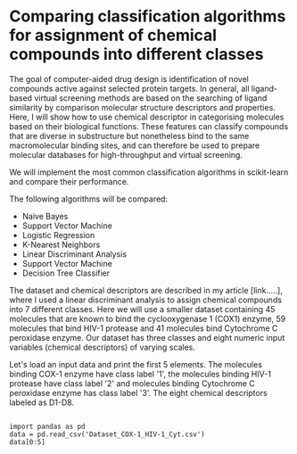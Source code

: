 # Comparing classification algorithms for assignment of chemical compounds into different classes

 The goal of computer-aided drug design is identification of 
 novel compounds active against selected protein targets. In general, 
 all ligand-based virtual screening methods are based on the searching of 
 ligand similarity by comparison molecular structure descriptors and properties. 
 Here, I will show how to use chemical descriptor in categorising molecules 
 based on their biological functions. These features can classify compounds 
 that are diverse in substructure but nonetheless bind to the same 
 macromolecular binding sites, and can therefore be used to prepare molecular 
 databases for high-throughput and virtual screening.

 We will implement the most common classification algorithms in scikit-learn and
 compare their performance.

 The following algorithms will be compared:

 - Naive Bayes
 - Support Vector Machine
 - Logistic Regression
 - K-Nearest Neighbors
 - Linear Discriminant Analysis
 - Support Vector Machine
 - Decision Tree Classifier

 The dataset and chemical descriptors are described in my article [link.....], where 
 I used a linear discriminant analysis to assign chemical compounds into 7 different 
 classes.
 Here we will use a smaller dataset containing 45 molecules that are known to bind
 the cyclooxygenase 1 (COX1) enzyme, 59 molecules that bind HIV-1 protease and 41 molecules bind 
 Cytochrome C peroxidase enzyme.
 Our dataset has three classes and eight numeric input variables (chemical descriptors) of varying scales.

 Let's load an input data and print the first 5 elements. The molecules binding COX-1 enzyme have class label '1',
 the molecules binding HIV-1 protease have class label '2' and molecules binding Cytochrome C peroxidase enzyme has
 class label '3'. The eight chemical descriptors labeled as D1-D8.

```jyputer

import pandas as pd
data = pd.read_csv('Dataset_COX-1_HIV-1_Cyt.csv')
data[0:5]

```
